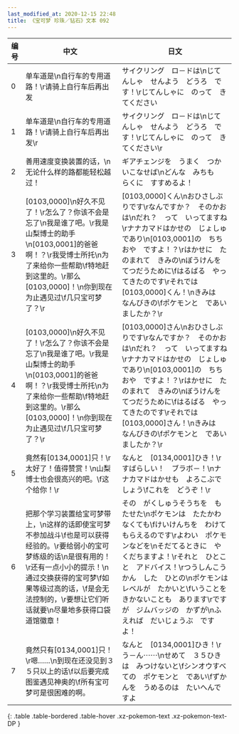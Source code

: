 ```yaml
---
last_modified_at: 2020-12-15 22:48
title: 《宝可梦 珍珠／钻石》文本 092
---
```

| 编号 | 中文 | 日文 |
| ---- | ---- | ---- |
| 0 | 单车道是\n自行车的专用道路！\r请骑上自行车后再出发 | サイクリング　ロ－ドは\nじてんしゃ　せんよう　どうろ　です！\rじてんしゃに　のって　きてください |
| 1 | 单车道是\n自行车的专用道路！\r请骑上自行车后再出发\r | サイクリング　ロ－ドは\nじてんしゃ　せんよう　どうろ　です！\rじてんしゃに　のって　きてください\r |
| 2 | 善用速度变换装置的话，\n无论什么样的路都能轻松越过！ | ギアチェンジを　うまく　つかいこなせば\nどんな　みちも　らくに　すすめるよ！ |
| 3 | [0103,0000]\n好久不见了！\r怎么了？你该不会是忘了\n我是谁了吧。\r我是山梨博士的助手\n[0103,0001]的爸爸啊！？\r我受博士所托\n为了来给你一些帮助\f特地赶到这里的。\r那么[0103,0000]！\n你到现在为止遇见过\f几只宝可梦了？\r | [0103,0000]くん\nおひさしぶりです\rなんですか？　そのかおは\nだれ？　って　いってますね\rナナカマドはかせの　じょしゅであり\n[0103,0001]の　ちちおや　ですよ！？\rはかせに　たのまれて　きみの\nぼうけんを　てつだうために\fはるばる　やってきたのです\rそれでは　[0103,0000]くん！\nきみは　なんびきの\fポケモンと　であいましたか？\r |
| 4 | [0103,0000]\n好久不见了！\r怎么了？你该不会是忘了\n我是谁了吧。\r我是山梨博士的助手\n[0103,0001]的爸爸啊！？\r我受博士所托\n为了来给你一些帮助\f特地赶到这里的。\r那么[0103,0000]！\n你到现在为止遇见过\f几只宝可梦了？\r | [0103,0000]さん\nおひさしぶりです\rなんですか？　そのかおは\nだれ？　って　いってますね\rナナカマドはかせの　じょしゅであり\n[0103,0001]の　ちちおや　ですよ！？\rはかせに　たのまれて　きみの\nぼうけんを　てつだうために\fはるばる　やってきたのです\rそれでは　[0103,0000]さん！\nきみは　なんびきの\fポケモンと　であいましたか？\r |
| 5 | 竟然有[0134,0001]只！\r太好了！值得赞赏！\n山梨博士也会很高兴的吧。\f这个给你！\r | なんと　[0134,0001]ひき！\rすばらしい！　ブラボ－！\nナナカマドはかせも　よろこぶでしょう\fこれを　どうぞ！\r |
| 6 | 把那个学习装置给宝可梦带上，\n这样的话即使宝可梦不参加战斗\f也是可以获得经验的。\r要给弱小的宝可梦练级的话\n是很有用的！\r还有一点小小的提示！\n通过交换获得的宝可梦\f如果等级过高的话，\f是会无法控制的，\r要想让它们听话就要\n尽量地多获得口袋道馆徽章！ | その　がくしゅうそうちを　もたせた\nポケモンは　たたかわなくても\fけいけんちを　わけてもらえるのです\rよわい　ポケモンなどを\nそだてるときに　やくだちますよ！\rそれと　ひとこと　アドバイス！\rつうしんこうかん　した　ひとの\nポケモンは　レベルが　たかいと\fいうことを　きかないことも　あります\rですが　ジムバッジの　かずが\nふえれば　だいじょうぶ　ですよ！ |
| 7 | 竟然只有[0134,0001]只！\r嗯……\n到现在还没见到３５只以上的话\f以后要完成图鉴遇见神奥的\f所有宝可梦可是很困难的啊。 | なんと　[0134,0001]ひき！\rう－ん⋯⋯\nせめて　３５ひきは　みつけないと\fシンオウすべての　ポケモンと　であい\fずかんを　うめるのは　たいへんですよ |
{: .table .table-bordered .table-hover .xz-pokemon-text .xz-pokemon-text-DP }
